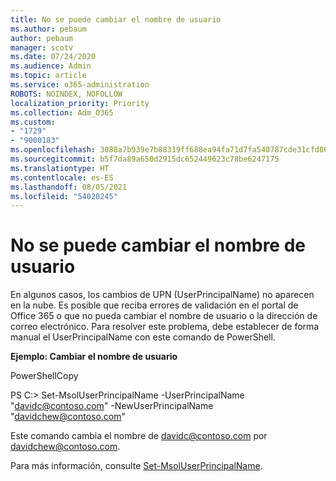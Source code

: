 ```yaml
---
title: No se puede cambiar el nombre de usuario
ms.author: pebaum
author: pebaum
manager: scotv
ms.date: 07/24/2020
ms.audience: Admin
ms.topic: article
ms.service: o365-administration
ROBOTS: NOINDEX, NOFOLLOW
localization_priority: Priority
ms.collection: Adm_O365
ms.custom:
- "1729"
- "9000183"
ms.openlocfilehash: 3088a7b939e7b88319ff688ea94fa71d7fa540787cde31cfd864551113caf149
ms.sourcegitcommit: b5f7da89a650d2915dc652449623c78be6247175
ms.translationtype: HT
ms.contentlocale: es-ES
ms.lasthandoff: 08/05/2021
ms.locfileid: "54020245"
---
```

# <a name="unable-to-change-username"></a>No se puede cambiar el nombre de usuario

En algunos casos, los cambios de UPN (UserPrincipalName) no aparecen en la nube. Es posible que reciba errores de validación en el portal de Office 365 o que no pueda cambiar el nombre de usuario o la dirección de correo electrónico. Para resolver este problema, debe establecer de forma manual el UserPrincipalName con este comando de PowerShell.

**Ejemplo: Cambiar el nombre de usuario**

PowerShellCopy

PS C:\> Set-MsolUserPrincipalName -UserPrincipalName "davidc@contoso.com" -NewUserPrincipalName "davidchew@contoso.com"

Este comando cambia el nombre de davidc@contoso.com por davidchew@contoso.com.

Para más información, consulte [Set-MsolUserPrincipalName](https://docs.microsoft.com/powershell/module/msonline/set-msoluserprincipalname?view=azureadps-1.0).